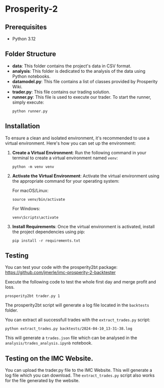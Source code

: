 # Prosperity-2

## Prerequisites

- Python 3.12

## Folder Structure

- **data**: This folder contains the project's data in CSV format.
- **analysis**: This folder is dedicated to the analysis of the data using Python notebooks.
- **datamodel.py**: This file contains a list of classes provided by Prosperity Wiki.
- **trader.py**: This file contains our trading solution.
- **runner.py**: This file is used to execute our trader. To start the runner, simply execute: 
    ```
    python runner.py
    ```

## Installation

To ensure a clean and isolated environment, it's recommended to use a virtual environment. Here's how you can set up the environment:

1. **Create a Virtual Environment**: Run the following command in your terminal to create a virtual environment named `venv`:

    ```
    python -m venv venv
    ```

2. **Activate the Virtual Environment**: Activate the virtual environment using the appropriate command for your operating system:

    For macOS/Linux:

    ```
    source venv/bin/activate
    ```

    For Windows:

    ```
    venv\Scripts\activate
    ```

3. **Install Requirements**: Once the virtual environment is activated, install the project dependencies using pip:

    ```
    pip install -r requirements.txt
    ```

## Testing

You can test your code with the prosperity2bt package: https://github.com/jmerle/imc-prosperity-2-backtester

Execute the following code to test the whole first day and merge profit and loss.

```
prosperity2bt trader.py 1
```

The prosperity2bt script will generate a log file located in the `backtests` folder.

You can extract all successfull trades with the `extract_trades.py` script:

```
python extract_trades.py backtests/2024-04-10_13-31-38.log
```

This will generate a `trades.json` file which can be analysed in the `analysis/trades_analysis.ipynb` notebook.

## Testing on the IMC Website.

You can upload the trader.py file to the IMC Website. This will generate a log file which you can download. The `extract_trades.py` script also works for the file generated by the website.